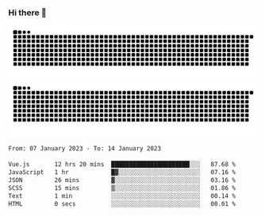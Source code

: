 ### Hi there 👋

![GitHub Snake Light](https://raw.githubusercontent.com/jichangee/jichangee/output/github-snake.svg#gh-light-mode-only)
![GitHub Snake dark](https://raw.githubusercontent.com/jichangee/jichangee/output/github-snake-dark.svg#gh-dark-mode-only)

<!--START_SECTION:waka-->

```text
From: 07 January 2023 - To: 14 January 2023

Vue.js       12 hrs 20 mins  ██████████████████████░░░   87.68 %
JavaScript   1 hr            █▓░░░░░░░░░░░░░░░░░░░░░░░   07.16 %
JSON         26 mins         ▓░░░░░░░░░░░░░░░░░░░░░░░░   03.16 %
SCSS         15 mins         ▒░░░░░░░░░░░░░░░░░░░░░░░░   01.86 %
Text         1 min           ░░░░░░░░░░░░░░░░░░░░░░░░░   00.14 %
HTML         0 secs          ░░░░░░░░░░░░░░░░░░░░░░░░░   00.01 %
```

<!--END_SECTION:waka-->

<!--
![GitHub Snake Light](github-snake.svg#gh-light-mode-only)
![GitHub Snake dark](github-snake-dark.svg#gh-dark-mode-only)
-->

<!--
**jichangee/jichangee** is a ✨ _special_ ✨ repository because its `README.md` (this file) appears on your GitHub profile.

Here are some ideas to get you started:

- 🔭 I’m currently working on ...
- 🌱 I’m currently learning ...
- 👯 I’m looking to collaborate on ...
- 🤔 I’m looking for help with ...
- 💬 Ask me about ...
- 📫 How to reach me: ...
- 😄 Pronouns: ...
- ⚡ Fun fact: ...
-->
